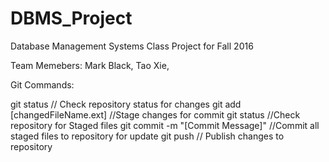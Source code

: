 # DBMS_Project
Database Management Systems Class Project for Fall 2016

Team Memebers:
Mark Black,
Tao Xie,  

Git Commands:

git status 							// Check repository status for changes
git add [changedFileName.ext] 		//Stage changes for commit
git status 							//Check repository for Staged files
git commit -m "[Commit Message]" 	//Commit all staged files to repository for update
git push 							// Publish changes to repository